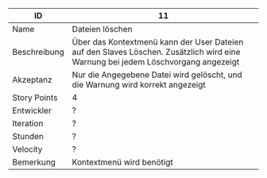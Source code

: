 | ID         |11|
|------------|-|
|Name        |Dateien löschen|
|Beschreibung|Über das Kontextmenü kann der User Dateien auf den Slaves Löschen. Zusätzlich wird eine Warnung bei jedem Löschvorgang angezeigt|
|Akzeptanz   |Nur die Angegebene Datei wird gelöscht, und die Warnung wird korrekt angezeigt|
|Story Points|4|
|Entwickler  |?|
|Iteration   |?|
|Stunden     |?|
|Velocity    |?|
|Bemerkung   |Kontextmenü wird benötigt|
